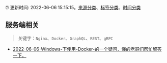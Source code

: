 :alarm_clock: 更新时间: 2022-06-06 15:15:15。[来源分类](../README.md)、[标签分类](../TAGS.md)、[时间分类](../TIMELINE.md)

## 服务端相关


> 关键字：`Nginx`、`Docker`、`GraphQL`、`REST`、`gRPC`



- [2022-06-06-Windows-下使用-Docker-的一个疑问，懂的老哥们帮忙解答一下。](https://www.v2ex.com/t/857686) 